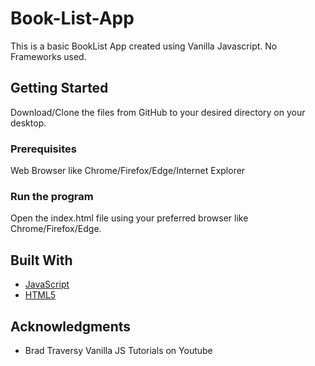# Book-List-App
This is a basic BookList App created using Vanilla Javascript. No Frameworks used.


## Getting Started
Download/Clone the files from GitHub to your desired directory on your desktop.

### Prerequisites
Web Browser like Chrome/Firefox/Edge/Internet Explorer


### Run the program
Open the index.html file using your preferred browser like Chrome/Firefox/Edge.


## Built With

* [JavaScript](https://www.javascript.com/)
* [HTML5](https://html.com/)


## Acknowledgments

* Brad Traversy Vanilla JS Tutorials on Youtube


